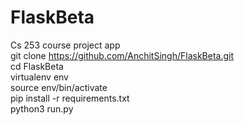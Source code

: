 # FlaskBeta
Cs 253 course project app<br/>
git clone https://github.com/AnchitSingh/FlaskBeta.git <br/>
cd FlaskBeta <br/>
virtualenv env <br/>
source env/bin/activate <br/>
pip install -r requirements.txt <br/>
python3 run.py
